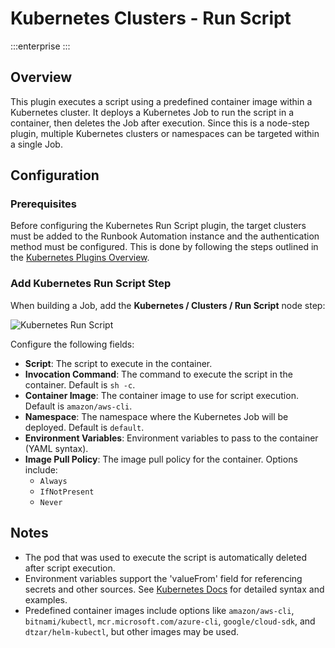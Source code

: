 # Kubernetes Clusters - Run Script
:::enterprise
:::

## Overview

This plugin executes a script using a predefined container image within a Kubernetes cluster. It deploys a Kubernetes Job to run the script in a container, then deletes the Job after execution. Since this is a node-step plugin, multiple Kubernetes clusters or namespaces can be targeted within a single Job.

## Configuration

### Prerequisites

Before configuring the Kubernetes Run Script plugin, the target clusters must be added to the Runbook Automation instance and the authentication method must be configured. This is done by following the steps outlined in the [Kubernetes Plugins Overview](/manual/plugins/kubernetes-plugins-overview.md).

### Add Kubernetes Run Script Step

When building a Job, add the **Kubernetes / Clusters / Run Script** node step:

![Kubernetes Run Script](/assets/img/k8s-cluster-run-script.png)<br>

Configure the following fields:

* **Script**: The script to execute in the container.
* **Invocation Command**: The command to execute the script in the container. Default is `sh -c`.
* **Container Image**: The container image to use for script execution. Default is `amazon/aws-cli`.
* **Namespace**: The namespace where the Kubernetes Job will be deployed. Default is `default`.
* **Environment Variables**: Environment variables to pass to the container (YAML syntax).
* **Image Pull Policy**: The image pull policy for the container. Options include: 
  * `Always`
  * `IfNotPresent`
  * `Never`

## Notes

- The pod that was used to execute the script is automatically deleted after script execution.
- Environment variables support the 'valueFrom' field for referencing secrets and other sources. See [Kubernetes Docs](https://kubernetes.io/docs/tasks/inject-data-application/define-environment-variable-container/) for detailed syntax and examples.
- Predefined container images include options like `amazon/aws-cli`, `bitnami/kubectl`, `mcr.microsoft.com/azure-cli`, `google/cloud-sdk`, and `dtzar/helm-kubectl`, but other images may be used.